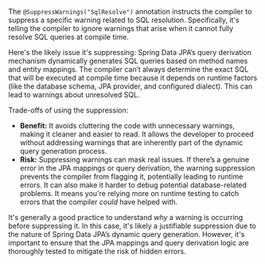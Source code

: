 The `@SuppressWarnings("SqlResolve")` annotation instructs the compiler to suppress a specific warning related to SQL resolution.  Specifically, it's telling the compiler to ignore warnings that arise when it cannot fully resolve SQL queries at compile time.

Here's the likely issue it's suppressing: Spring Data JPA’s query derivation mechanism dynamically generates SQL queries based on method names and entity mappings. The compiler can’t always determine the exact SQL that will be executed at compile time because it depends on runtime factors (like the database schema, JPA provider, and configured dialect). This can lead to warnings about unresolved SQL.

Trade-offs of using the suppression:

*   **Benefit:** It avoids cluttering the code with unnecessary warnings, making it cleaner and easier to read. It allows the developer to proceed without addressing warnings that are inherently part of the dynamic query generation process.
*   **Risk:** Suppressing warnings can mask real issues. If there’s a genuine error in the JPA mappings or query derivation, the warning suppression prevents the compiler from flagging it, potentially leading to runtime errors. It can also make it harder to debug potential database-related problems.  It means you're relying more on runtime testing to catch errors that the compiler *could* have helped with.

It's generally a good practice to understand *why* a warning is occurring before suppressing it. In this case, it's likely a justifiable suppression due to the nature of Spring Data JPA’s dynamic query generation. However, it's important to ensure that the JPA mappings and query derivation logic are thoroughly tested to mitigate the risk of hidden errors.